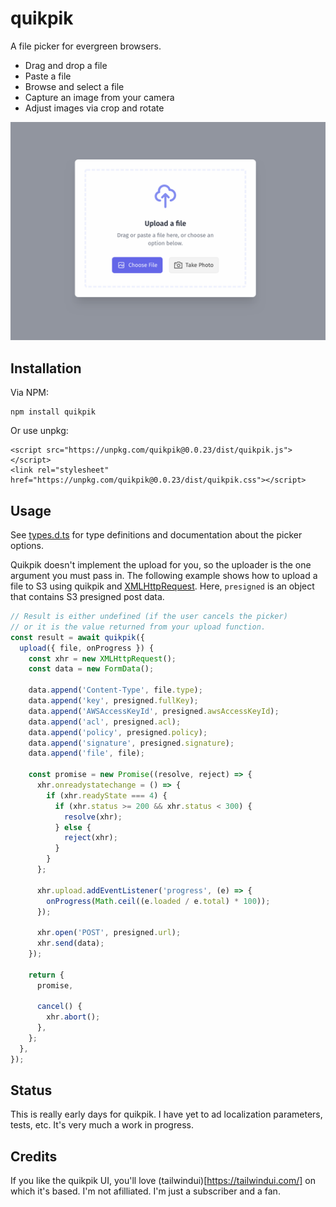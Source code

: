 # quikpik

A file picker for evergreen browsers.

- Drag and drop a file
- Paste a file
- Browse and select a file
- Capture an image from your camera
- Adjust images via crop and rotate

![The hotness](./public/screenshot.png)

## Installation

Via NPM:

```
npm install quikpik
```

Or use unpkg:

```
<script src="https://unpkg.com/quikpik@0.0.23/dist/quikpik.js"></script>
<link rel="stylesheet" href="https://unpkg.com/quikpik@0.0.23/dist/quikpik.css"></script>
```

## Usage

See [types.d.ts](./types.d.ts) for type definitions and documentation about the picker options.

Quikpik doesn't implement the upload for you, so the uploader is the one argument you must pass in. The following example shows how to upload a file to S3 using quikpik and [XMLHttpRequest](https://developer.mozilla.org/en-US/docs/Web/API/XMLHttpRequest). Here, `presigned` is an object that contains S3 presigned post data.

```js
// Result is either undefined (if the user cancels the picker)
// or it is the value returned from your upload function.
const result = await quikpik({
  upload({ file, onProgress }) {
    const xhr = new XMLHttpRequest();
    const data = new FormData();

    data.append('Content-Type', file.type);
    data.append('key', presigned.fullKey);
    data.append('AWSAccessKeyId', presigned.awsAccessKeyId);
    data.append('acl', presigned.acl);
    data.append('policy', presigned.policy);
    data.append('signature', presigned.signature);
    data.append('file', file);

    const promise = new Promise((resolve, reject) => {
      xhr.onreadystatechange = () => {
        if (xhr.readyState === 4) {
          if (xhr.status >= 200 && xhr.status < 300) {
            resolve(xhr);
          } else {
            reject(xhr);
          }
        }
      };
      
      xhr.upload.addEventListener('progress', (e) => {
        onProgress(Math.ceil((e.loaded / e.total) * 100));
      });

      xhr.open('POST', presigned.url);
      xhr.send(data);
    });

    return {
      promise,

      cancel() {
        xhr.abort();
      },
    };
  },
});
```


## Status

This is really early days for quikpik. I have yet to ad localization parameters, tests, etc. It's very much a work in progress.

## Credits

If you like the quikpik UI, you'll love (tailwindui)[https://tailwindui.com/] on which it's based. I'm not afilliated. I'm just a subscriber and a fan.
